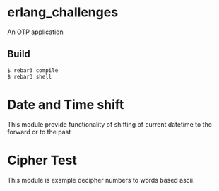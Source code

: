 erlang_challenges
=================

An OTP application

Build
-----

    $ rebar3 compile
    $ rebar3 shell

Date and Time shift
===================

This module provide functionality of shifting of current datetime to the forward or to the past

Cipher Test
===========

This module is example decipher numbers to words based ascii.
